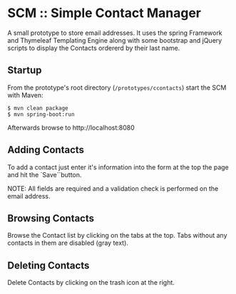 # SCM :: Simple Contact Manager

A small prototype to store email addresses. It uses the spring Framework and
Thymeleaf Templating Engine along with some bootstrap and jQuery scripts to
display the Contacts ordererd by their last name.

## Startup

From the prototype's root directory (`/prototypes/ccontacts`) start the SCM
with Maven:

```Shell
$ mvn clean package
$ mvn spring-boot:run
```

Afterwards browse to http://localhost:8080

## Adding Contacts

To add a contact just enter it's information into the form at the top the page 
and hit the `Save``button.

NOTE: All fields are required and a validation check is performed on the email address.

## Browsing Contacts

Browse the Contact list by clicking on the tabs at the top. Tabs without any 
contacts in them are disabled (gray text).

## Deleting Contacts

Delete Contacts by clicking on the trash icon at the right.

